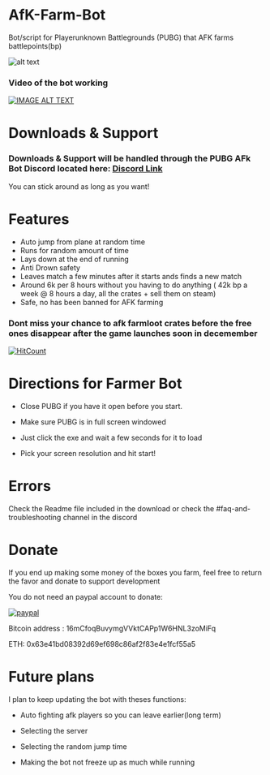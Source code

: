 # AfK-Farm-Bot
Bot/script for Playerunknown Battlegrounds (PUBG) that AFK farms battlepoints(bp)

![alt text](https://i.imgur.com/7gAKF2m.gif "Screenshot")

### Video of the bot working

[![IMAGE ALT TEXT](http://img.youtube.com/vi/ypqNNqb01Ng/0.jpg)](http://www.youtube.com/watch?v=ypqNNqb01Ng "Video Title")


# Downloads & Support

### Downloads & Support will be handled through the PUBG AFk Bot Discord located here: [Discord Link](https://discord.gg/5CEJVJk)

You can stick around as long as you want!

# Features
* Auto jump from plane at random time
* Runs for random amount of time
* Lays down at the end of running
* Anti Drown safety
* Leaves match a few minutes after it starts ands finds a new match
* Around 6k per 8 hours without you having to do anything ( 42k bp a week @ 8 hours a day, all the crates + sell them on steam)
* Safe, no has been banned for AFK farming

### Dont miss your chance to afk farmloot crates before the free ones disappear after the game launches soon  in decemember
 
[![HitCount](http://hits.dwyl.io/{clintoxen}/{PUBG-Afk-FarmBot}.svg)](http://hits.dwyl.io/{clintoxen}/{PUBG-Afk-FarmBot})


# Directions for Farmer Bot

* Close PUBG if you have it open before you start.

* Make sure PUBG is in full screen windowed

* Just click the exe and wait a few seconds for it to load 

* Pick your screen resolution and hit start!


# Errors

Check the Readme file included in the download or check the #faq-and-troubleshooting channel in the discord

# Donate

If you end up making some money of the boxes you farm, feel free to return the favor and donate to support development

You do not need an paypal account to donate:

[![paypal](https://www.paypalobjects.com/en_US/i/btn/btn_donateCC_LG.gif)](https://www.paypal.com/cgi-bin/webscr?cmd=_s-xclick&hosted_button_id=RNGQ3W2L2MVDJ)

Bitcoin address : 16mCfoqBuvymgVVktCAPp1W6HNL3zoMiFq

ETH: 0x63e41bd08392d69ef698c86af2f83e4e1fcf55a5



# Future plans

I plan to keep updating the bot with theses functions:

* Auto fighting afk players so you can leave earlier(long term) 

* Selecting the server

* Selecting the random jump time 

* Making the bot not freeze up as much while running

